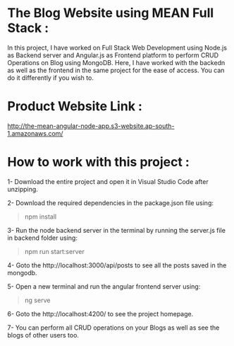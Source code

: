 # The Blog Website using MEAN Full Stack :

In this project, I have worked on Full Stack Web Development using Node.js as Backend server and Angular.js as Frontend platform to perform CRUD Operations on Blog using MongoDB. Here, I have worked with the backedn as well as the frontend in the same project for the ease of access. You can do it differently if you wish to.

# Product Website Link : 
http://the-mean-angular-node-app.s3-website.ap-south-1.amazonaws.com/

# How to work with this project :

1- Download the entire project and open it in Visual Studio Code after unzipping.

2- Download the required dependencies in the package.json file using:
> npm install

3- Run the node backend server in the terminal by running the server.js file in backend folder using:
> npm run start:server

4- Goto the http://localhost:3000/api/posts to see all the posts saved in the mongodb.

5- Open a new terminal and run the angular frontend server using:
> ng serve

6- Goto the http://localhost:4200/ to see the project homepage. 

7- You can perform all CRUD operations on your Blogs as well as see the blogs of other users too.
